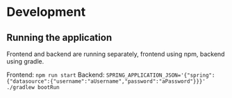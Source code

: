 # Development
## Running the application

Frontend and backend are running separately, frontend using npm, backend using gradle.

Frontend: ```npm run start```
Backend: ```SPRING_APPLICATION_JSON='{"spring":{"datasource":{"username":"aUsername","password":"aPassword"}}}' ./gradlew bootRun```
